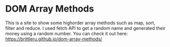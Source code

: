 # DOM Array Methods
This is a site to show some highorder array methods such as map, sort, filter and reduce. I used fetch API to get a random name and generated their money using a random number.
You can check it out here: https://brittleru.github.io/dom-array-methods/
